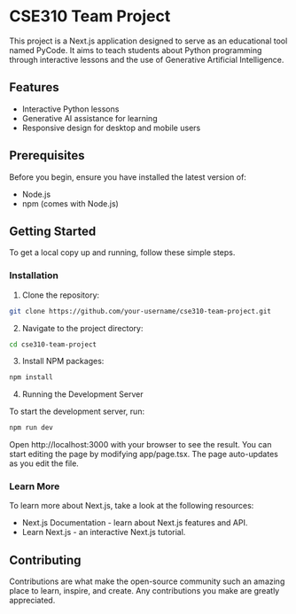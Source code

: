 # CSE310 Team Project

This project is a Next.js application designed to serve as an educational tool named PyCode. It aims to teach students about Python programming through interactive lessons and the use of Generative Artificial Intelligence.

## Features

-   Interactive Python lessons
-   Generative AI assistance for learning
-   Responsive design for desktop and mobile users

## Prerequisites

Before you begin, ensure you have installed the latest version of:

-   Node.js
-   npm (comes with Node.js)

## Getting Started

To get a local copy up and running, follow these simple steps.

### Installation

1. Clone the repository:

```bash
git clone https://github.com/your-username/cse310-team-project.git
```

2. Navigate to the project directory:

```bash
cd cse310-team-project
```

3. Install NPM packages:

```bash
npm install
```

4. Running the Development Server

To start the development server, run:

```bash
npm run dev
```

Open http://localhost:3000 with your browser to see the result. You can start editing the page by modifying app/page.tsx. The page auto-updates as you edit the file.

### Learn More

To learn more about Next.js, take a look at the following resources:

-   Next.js Documentation - learn about Next.js features and API.
-   Learn Next.js - an interactive Next.js tutorial.

## Contributing

Contributions are what make the open-source community such an amazing place to learn, inspire, and create. Any contributions you make are greatly appreciated.
